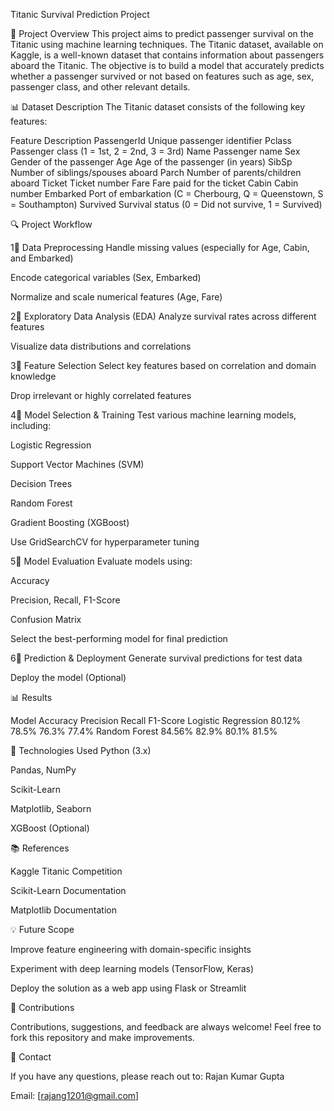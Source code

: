 Titanic Survival Prediction Project

🚀 Project Overview
This project aims to predict passenger survival on the Titanic using machine learning techniques. The Titanic dataset, available on Kaggle, is a well-known dataset that contains information about passengers aboard the Titanic. The objective is to build a model that accurately predicts whether a passenger survived or not based on features such as age, sex, passenger class, and other relevant details.

📊 Dataset Description
The Titanic dataset consists of the following key features:

Feature	Description
PassengerId	Unique passenger identifier
Pclass	Passenger class (1 = 1st, 2 = 2nd, 3 = 3rd)
Name	Passenger name
Sex	Gender of the passenger
Age	Age of the passenger (in years)
SibSp	Number of siblings/spouses aboard
Parch	Number of parents/children aboard
Ticket	Ticket number
Fare	Fare paid for the ticket
Cabin	Cabin number
Embarked	Port of embarkation (C = Cherbourg, Q = Queenstown, S = Southampton)
Survived	Survival status (0 = Did not survive, 1 = Survived)

🔍 Project Workflow

1⃣ Data Preprocessing
Handle missing values (especially for Age, Cabin, and Embarked)

Encode categorical variables (Sex, Embarked)

Normalize and scale numerical features (Age, Fare)

2⃣ Exploratory Data Analysis (EDA)
Analyze survival rates across different features

Visualize data distributions and correlations

3⃣ Feature Selection
Select key features based on correlation and domain knowledge

Drop irrelevant or highly correlated features

4⃣ Model Selection & Training
Test various machine learning models, including:

Logistic Regression

Support Vector Machines (SVM)

Decision Trees

Random Forest

Gradient Boosting (XGBoost)

Use GridSearchCV for hyperparameter tuning

5⃣ Model Evaluation
Evaluate models using:

Accuracy

Precision, Recall, F1-Score

Confusion Matrix

Select the best-performing model for final prediction

6⃣ Prediction & Deployment
Generate survival predictions for test data

Deploy the model (Optional)


📊 Results

Model	Accuracy	Precision	Recall	F1-Score
Logistic Regression	80.12%	78.5%	76.3%	77.4%
Random Forest	84.56%	82.9%	80.1%	81.5%


🔧 Technologies Used
Python (3.x)

Pandas, NumPy

Scikit-Learn

Matplotlib, Seaborn

XGBoost (Optional)

📚 References

Kaggle Titanic Competition

Scikit-Learn Documentation

Matplotlib Documentation

💡 Future Scope

Improve feature engineering with domain-specific insights

Experiment with deep learning models (TensorFlow, Keras)

Deploy the solution as a web app using Flask or Streamlit

🤝 Contributions

Contributions, suggestions, and feedback are always welcome! Feel free to fork this repository and make improvements.

📧 Contact

If you have any questions, please reach out to:
Rajan Kumar Gupta

Email: [rajang1201@gmail.com]

